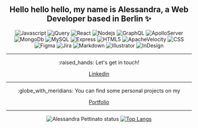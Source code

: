 <div align="center">

## Hello hello hello, my name is Alessandra, a <strong>Web Developer</strong> based in Berlin :sparkles:

   <p align="center">
  
<img alt="Javascript" src="https://img.shields.io/badge/JavaScript-F7DF1E?style=for-the-badge&logo=javascript&logoColor=white" />
<img alt="jQuery" src="https://img.shields.io/badge/jQuery-3178C6?style=for-the-badge&logo=jquery&logoColor=white" />
<img alt="React" src="https://img.shields.io/badge/React-61DAFB?style=for-the-badge&logo=react&logoColor=white" />
<img alt="Nodejs" src="https://img.shields.io/badge/Node.js-43853D?style=for-the-badge&logo=node.js&logoColor=white" />
<img alt="GraphQL" src="https://img.shields.io/badge/GraphQL-E10098?style=for-the-badge&logo=graphql&logoColor=white" />
<img alt="ApolloServer" src="https://img.shields.io/badge/-Apollo%20Server-orange?style=for-the-badge&logo=apolloserver&logoColor=white"/>  
<img alt="MongoDb" src="https://img.shields.io/badge/-MongoDB-green?style=for-the-badge&logo=mongodb&logoColor=white"/> 
<img alt="MySQL" src="https://img.shields.io/badge/MySQL-4479A1?style=for-the-badge&logo=mysql&logoColor=white" />
<img alt="Express" src="https://img.shields.io/badge/Express.js-404D59?style=for-the-badge" />
<img alt="HTML5" src="https://img.shields.io/badge/HTML5-E34F26?style=for-the-badge&logo=html5&logoColor=white" />
<img alt="ApacheVelocity" src="https://img.shields.io/badge/-Apache%20Velocity-green?style=for-the-badge&logo=apachevelocity&logoColor=white"/>  
<img alt="CSS" src="https://img.shields.io/badge/CSS3-1572B6?style=for-the-badge&logo=css3&logoColor=white" />
<img alt="Figma" src="https://img.shields.io/badge/Figma-F24E1E?style=for-the-badge&logo=figma&logoColor=white" />
<img alt="Jira" src="https://img.shields.io/badge/Jira-0052CC?style=for-the-badge&logo=jira&logoColor=white" />
<img alt="Markdown" src="https://img.shields.io/badge/Markdown-000000?style=for-the-badge&logo=markdown&logoColor=white" />
<img alt="Illustrator" src="https://img.shields.io/badge/Illustrator-31A8FF?style=for-the-badge&logo=adobeillustrator&logoColor=white" />
<img alt="InDesign" src="https://img.shields.io/badge/InDesign-FF3366?style=for-the-badge&logo=adobeindesign&logoColor=white" />
</p>

---
<div align="center">
      :raised_hands:  Let's get in touch!  
   
   <a href="https://www.linkedin.com/in/alessandra-pettinato/"><p>Linkedin</p></a> 
</div>

---
  
<div align="center">
:globe_with_meridians: You can find some personal projects on my 

  <a href="https://alessandrapettinato.netlify.app/"><p>Portfolio</p></a>
</div>
   
  ---
   
<div align="center">

![Alessandra Pettinato status](https://github-readme-stats.vercel.app/api?username=alessandrapettinato&&theme=dark&show_show_icons=true) [![Top Langs](https://github-readme-stats.vercel.app/api/top-langs/?username=alessandrapettinato&langs_count=6&hide=html&theme=dark&layout=compact)](https://github.com/AlessandraPettinato/github-readme-stats)

</div>

